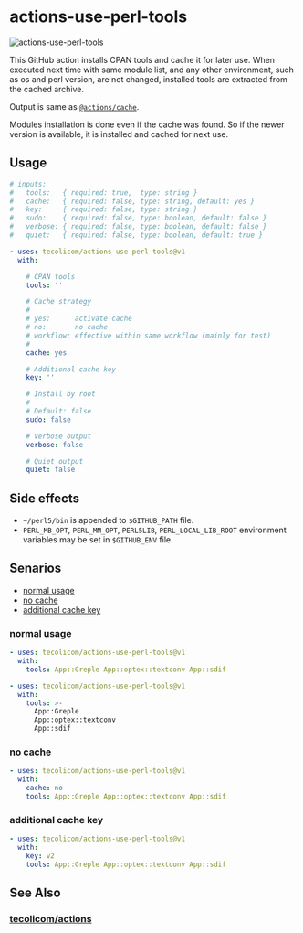 # actions-use-perl-tools

![actions-use-perl-tools](https://github.com/tecolicom/actions-use-perl-tools/actions/workflows/test.yml/badge.svg)


This GitHub action installs CPAN tools and cache it for later use.
When executed next time with same module list, and any other
environment, such as os and perl version, are not changed, installed
tools are extracted from the cached archive.

Output is same as [`@actions/cache`](https://github.com/actions/cache).

Modules installation is done even if the cache was found.  So if the
newer version is available, it is installed and cached for next use.

## Usage

```yaml
# inputs:
#   tools:   { required: true,  type: string }
#   cache:   { required: false, type: string, default: yes }
#   key:     { required: false, type: string }
#   sudo:    { required: false, type: boolean, default: false }
#   verbose: { required: false, type: boolean, default: false }
#   quiet:   { required: false, type: boolean, default: true }

- uses: tecolicom/actions-use-perl-tools@v1
  with:

    # CPAN tools
    tools: ''

    # Cache strategy
    #
    # yes:      activate cache
    # no:       no cache
    # workflow: effective within same workflow (mainly for test)
    #
    cache: yes

    # Additional cache key
    key: ''

    # Install by root
    #
    # Default: false
    sudo: false

    # Verbose output
    verbose: false

    # Quiet output
    quiet: false
```

## Side effects

- `~/perl5/bin` is appended to `$GITHUB_PATH` file.
- `PERL_MB_OPT`, `PERL_MM_OPT`, `PERL5LIB`, `PERL_LOCAL_LIB_ROOT`
  environment variables may be set in `$GITHUB_ENV` file.

## Senarios

- [normal usage](#normal-usage)
- [no cache](#no-cache)
- [additional cache key](#additional-cache-key)

### normal usage

```yaml
- uses: tecolicom/actions-use-perl-tools@v1
  with:
    tools: App::Greple App::optex::textconv App::sdif
```

```yaml
- uses: tecolicom/actions-use-perl-tools@v1
  with:
    tools: >-
      App::Greple
      App::optex::textconv
      App::sdif
```

### no cache

```yaml
- uses: tecolicom/actions-use-perl-tools@v1
  with:
    cache: no
    tools: App::Greple App::optex::textconv App::sdif
```

### additional cache key

```yaml
- uses: tecolicom/actions-use-perl-tools@v1
  with:
    key: v2
    tools: App::Greple App::optex::textconv App::sdif
```

## See Also

### [tecolicom/actions](https://github.com/tecolicom/actions)
